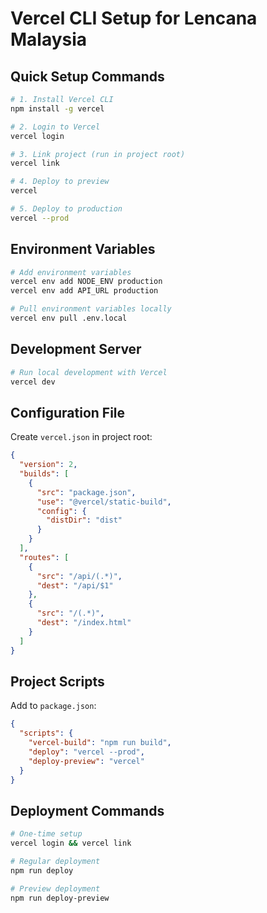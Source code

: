 # Vercel CLI Setup for Lencana Malaysia

## Quick Setup Commands

```bash
# 1. Install Vercel CLI
npm install -g vercel

# 2. Login to Vercel
vercel login

# 3. Link project (run in project root)
vercel link

# 4. Deploy to preview
vercel

# 5. Deploy to production
vercel --prod
```

## Environment Variables

```bash
# Add environment variables
vercel env add NODE_ENV production
vercel env add API_URL production

# Pull environment variables locally
vercel env pull .env.local
```

## Development Server

```bash
# Run local development with Vercel
vercel dev
```

## Configuration File

Create `vercel.json` in project root:

```json
{
  "version": 2,
  "builds": [
    {
      "src": "package.json",
      "use": "@vercel/static-build",
      "config": {
        "distDir": "dist"
      }
    }
  ],
  "routes": [
    {
      "src": "/api/(.*)",
      "dest": "/api/$1"
    },
    {
      "src": "/(.*)",
      "dest": "/index.html"
    }
  ]
}
```

## Project Scripts

Add to `package.json`:

```json
{
  "scripts": {
    "vercel-build": "npm run build",
    "deploy": "vercel --prod",
    "deploy-preview": "vercel"
  }
}
```

## Deployment Commands

```bash
# One-time setup
vercel login && vercel link

# Regular deployment
npm run deploy

# Preview deployment
npm run deploy-preview
```
